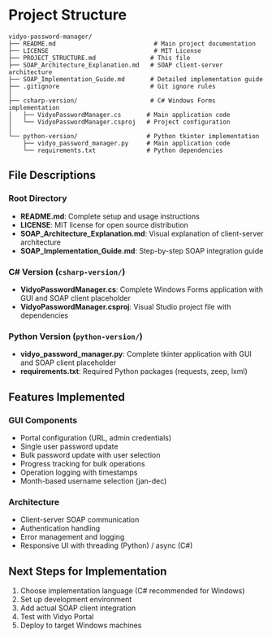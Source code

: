 # Project Structure

```
vidyo-password-manager/
├── README.md                           # Main project documentation
├── LICENSE                             # MIT License
├── PROJECT_STRUCTURE.md               # This file
├── SOAP_Architecture_Explanation.md   # SOAP client-server architecture
├── SOAP_Implementation_Guide.md       # Detailed implementation guide
├── .gitignore                         # Git ignore rules
│
├── csharp-version/                    # C# Windows Forms implementation
│   ├── VidyoPasswordManager.cs       # Main application code
│   └── VidyoPasswordManager.csproj   # Project configuration
│
└── python-version/                   # Python tkinter implementation
    ├── vidyo_password_manager.py     # Main application code
    └── requirements.txt              # Python dependencies
```

## File Descriptions

### Root Directory
- **README.md**: Complete setup and usage instructions
- **LICENSE**: MIT license for open source distribution
- **SOAP_Architecture_Explanation.md**: Visual explanation of client-server architecture
- **SOAP_Implementation_Guide.md**: Step-by-step SOAP integration guide

### C# Version (`csharp-version/`)
- **VidyoPasswordManager.cs**: Complete Windows Forms application with GUI and SOAP client placeholder
- **VidyoPasswordManager.csproj**: Visual Studio project file with dependencies

### Python Version (`python-version/`)
- **vidyo_password_manager.py**: Complete tkinter application with GUI and SOAP client placeholder
- **requirements.txt**: Required Python packages (requests, zeep, lxml)

## Features Implemented

### GUI Components
- Portal configuration (URL, admin credentials)
- Single user password update
- Bulk password update with user selection
- Progress tracking for bulk operations
- Operation logging with timestamps
- Month-based username selection (jan-dec)

### Architecture
- Client-server SOAP communication
- Authentication handling
- Error management and logging
- Responsive UI with threading (Python) / async (C#)

## Next Steps for Implementation
1. Choose implementation language (C# recommended for Windows)
2. Set up development environment
3. Add actual SOAP client integration
4. Test with Vidyo Portal
5. Deploy to target Windows machines